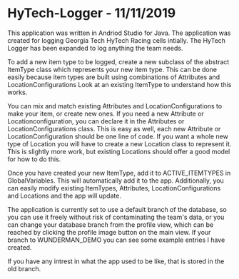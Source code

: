 # HyTech-Logger - 11/11/2019

This application was written in Andriod Studio for Java.
The application was created for logging Georgia Tech HyTech Racing cells intially.
The HyTech Logger has been expanded to log anything the team needs.

To add a new item type to be logged, create a new subclass of the abstract ItemType class which represents your new item type.
This can be done easily because item types are built using combinations of Attributes and LocationConfigurations
Look at an existing ItemType to understand how this works.

You can mix and match existing Attributes and LocationConfigurations to make your item, or create new ones.
If you need a new Attribute or Locationconfiguration, you can declare it in the Attributes or LocationConfigurations class.
This is easy as well, each new Attribute or LocationConfiguration should be one line of code.
If you want a whole new type of Location you will have to create a new Location class to represent it.
This is slightly more work, but existing Locations should offer a good model for how to do this.

Once you have created your new ItemType, add it to ACTIVE_ITEMTYPES in GlobalVariables.
This will automatically add it to the app.
Additionally, you can easily modify existing ItemTypes, Attributes, LocationConfigurations and Locations and the app will update.

The application is currently set to use a default branch of the database, so you can use it freely without risk of contaminating the team's data, or you can change your database branch from the profile view, which can be reached by clicking the profile image button on the main view. If your branch to WUNDERMAN_DEMO you can see some example entries I have created.

If you have any intrest in what the app used to be like, that is stored in the old branch.
